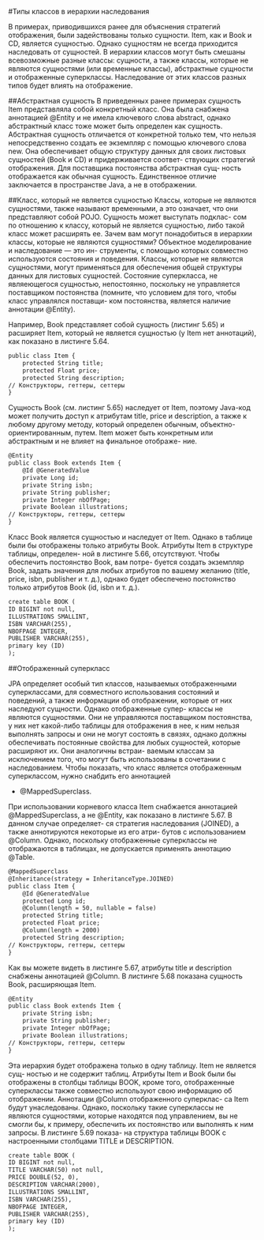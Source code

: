 #Типы классов в иерархии наследования

В примерах, приводившихся ранее для объяснения стратегий отображения, были
задействованы только сущности. Item, как и Book и CD, является сущностью. Однако
сущностям не всегда приходится наследовать от сущностей. В иерархии классов
могут быть смешаны всевозможные разные классы: сущности, а также классы,
которые не являются сущностями (или временные классы), абстрактные сущности
и отображенные суперклассы. Наследование от этих классов разных типов будет
влиять на отображение.

##Абстрактная сущность
В приведенных ранее примерах сущность Item представляла собой конкретный
класс. Она была снабжена аннотацией @Entity и не имела ключевого слова abstract,
однако абстрактный класс тоже может быть определен как сущность. Абстрактная
сущность отличается от конкретной только тем, что нельзя непосредственно создать
ее экземпляр с помощью ключевого слова new. Она обеспечивает общую структуру
данных для своих листовых сущностей (Book и CD) и придерживается соответ-
ствующих стратегий отображения. Для поставщика постоянства абстрактная сущ-
ность отображается как обычная сущность. Единственное отличие заключается
в пространстве Java, а не в отображении.

##Класс, который не является сущностью
Классы, которые не являются сущностями, также называют временными, а это
означает, что они представляют собой POJO. Сущность может выступать подклас-
сом по отношению к классу, который не является сущностью, либо такой класс
может расширять ее. Зачем вам могут понадобиться в иерархии классы, которые
не являются сущностями? Объектное моделирование и наследование — это ин-
струменты, с помощью которых совместно используются состояния и поведения.
Классы, которые не являются сущностями, могут применяться для обеспечения
общей структуры данных для листовых сущностей. Состояние суперкласса, не
являеющегося сущностью, непостоянно, поскольку не управляется поставщиком
постоянства (помните, что условием для того, чтобы класс управлялся поставщи-
ком постоянства, является наличие аннотации @Entity).

Например, Book представляет собой сущность (листинг 5.65) и расширяет
Item, который не является сущностью (у Item нет аннотаций), как показано
в листинге 5.64.
```xml
public class Item {
    protected String title;
    protected Float price;
    protected String description;
// Конструкторы, геттеры, сеттеры
}
```
Сущность Book (см. листинг 5.65) наследует от Item, поэтому Java-код может
получить доступ к атрибутам title, price и description, а также к любому другому
методу, который определен обычным, объектно-ориентированным, путем. Item
может быть конкретным или абстрактным и не влияет на финальное отображе-
ние.
```xml
@Entity
public class Book extends Item {
    @Id @GeneratedValue
    private Long id;
    private String isbn;
    private String publisher;
    private Integer nbOfPage;
    private Boolean illustrations;
// Конструкторы, геттеры, сеттеры
}
```
Класс Book является сущностью и наследует от Item. Однако в таблице были бы
отображены только атрибуты Book. Атрибуты Item в структуре таблицы, определен-
ной в листинге 5.66, отсутствуют. Чтобы обеспечить постоянство Book, вам потре-
буется создать экземпляр Book, задать значения для любых атрибутов по вашему
желанию (title, price, isbn, publisher и т. д.), однако будет обеспечено постоянство
только атрибутов Book (id, isbn и т. д.).
```xml
create table BOOK (
ID BIGINT not null,
ILLUSTRATIONS SMALLINT,
ISBN VARCHAR(255),
NBOFPAGE INTEGER,
PUBLISHER VARCHAR(255),
primary key (ID)
);
```

##Отображенный суперкласс

JPA определяет особый тип классов, называемых отображенными суперклассами,
для совместного использования состояний и поведений, а также информации об
отображении, которые от них наследуют сущности. Однако отображенные супер-
классы не являются сущностями. Они не управляются поставщиком постоянства,
у них нет какой-либо таблицы для отображения в нее, к ним нельзя выполнять
запросы и они не могут состоять в связях, однако должны обеспечивать постоянные
свойства для любых сущностей, которые расширяют их. Они аналогичны встраи-
ваемым классам за исключением того, что могут быть использованы в сочетании
с наследованием. Чтобы показать, что класс является отображенным суперклассом,
нужно снабдить его аннотацией 
* @MappedSuperclass.

При использовании корневого класса Item снабжается аннотацией 
@MappedSuperclass, а не @Entity, как показано в листинге 5.67. В данном случае определяет-
ся стратегия наследования (JOINED), а также аннотируются некоторые из его атри-
бутов с использованием @Column. Однако, поскольку отображенные суперклассы не
отображаются в таблицах, не допускается применять аннотацию @Table.
```xml
@MappedSuperclass
@Inheritance(strategy = InheritanceType.JOINED)
public class Item {
    @Id @GeneratedValue
    protected Long id;
    @Column(length = 50, nullable = false)
    protected String title;
    protected Float price;
    @Column(length = 2000)
    protected String description;
// Конструкторы, геттеры, сеттеры
}
```
Как вы можете видеть в листинге 5.67, атрибуты title и description снабжены
аннотацией @Column. В листинге 5.68 показана сущность Book, расширяющая Item.
```xml
@Entity
public class Book extends Item {
    private String isbn;
    private String publisher;
    private Integer nbOfPage;
    private Boolean illustrations;
// Конструкторы, геттеры, сеттеры
}
```
Эта иерархия будет отображена только в одну таблицу. Item не является сущ-
ностью и не содержит таблиц. Атрибуты Item и Book были бы отображены в столбцы
таблицы BOOK, кроме того, отображенные суперклассы также совместно используют
свою информацию об отображении. Аннотации @Column отображенного суперклас-
са Item будут унаследованы. Однако, поскольку такие суперклассы не являются
сущностями, которые находятся под управлением, вы не смогли бы, к примеру,
обеспечить их постоянство или выполнять к ним запросы. В листинге 5.69 показа-
на структура таблицы BOOK с настроенными столбцами TITLE и DESCRIPTION.
```xml
create table BOOK (
ID BIGINT not null,
TITLE VARCHAR(50) not null,
PRICE DOUBLE(52, 0),
DESCRIPTION VARCHAR(2000),
ILLUSTRATIONS SMALLINT,
ISBN VARCHAR(255),
NBOFPAGE INTEGER,
PUBLISHER VARCHAR(255),
primary key (ID)
);
```
